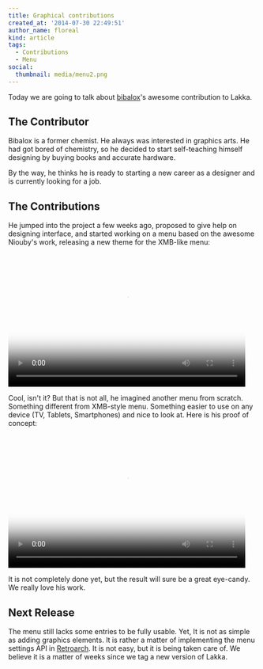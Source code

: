 ```yaml
---
title: Graphical contributions
created_at: '2014-07-30 22:49:51'
author_name: floreal
kind: article
tags:
  - Contributions
  - Menu
social:
  thumbnail: media/menu2.png
---
```


Today we are going to talk about [bibalox](http://www.calcium-studio.fr/)'s awesome contribution to Lakka.

## The Contributor

Bibalox is a former chemist. He always was interested in graphics arts. He had got bored of chemistry, so he decided to start self-teaching himself designing by buying books and accurate hardware.

By the way, he thinks he is ready to starting a new career as a designer and is currently looking for a job.

## The Contributions

He jumped into the project a few weeks ago, proposed to give help on designing interface, and started working on a menu based on the awesome Niouby's work, releasing a new theme for the XMB-like menu:

<video poster="media/menu1.png" preload="auto" controls width="480" height="270">
  <source src="https://media.lakka.tv/articles/2014/07/30/graphical-contributions/menu1.ogv" type="video/ogv" />
  <source src="https://media.lakka.tv/articles/2014/07/30/graphical-contributions/menu1.mp4" type="video/mp4" />
  <source src="https://media.lakka.tv/articles/2014/07/30/graphical-contributions/menu1.webm" type="video/webm" />
</video>

Cool, isn't it? But that is not all, he imagined another menu from scratch. Something different from XMB-style menu. Something easier to use on any device (TV, Tablets, Smartphones) and nice to look at. Here is his proof of concept:

<video poster="media/menu2.png" preload="auto" controls width="480" height="270">
  <source src="https://media.lakka.tv/articles/2014/07/30/graphical-contributions/menu2.ogv" type="video/ogv" />
  <source src="https://media.lakka.tv/articles/2014/07/30/graphical-contributions/menu2.mp4" type="video/mp4" />
  <source src="https://media.lakka.tv/articles/2014/07/30/graphical-contributions/menu2.webm" type="video/webm" />
</video>

It is not completely done yet, but the result will sure be a great eye-candy. We really love his work.

## Next Release

The menu still lacks some entries to be fully usable. Yet, It is not as simple as adding graphics elements. It is rather a matter of implementing the menu settings API in [Retroarch](http://www.libretro.com/). It is not easy, but it is being taken care of. We believe it is a matter of weeks since we tag a new version of Lakka.
